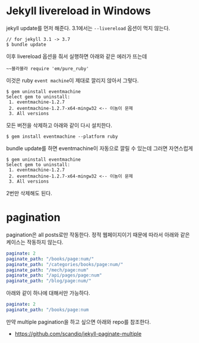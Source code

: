 # Jekyll livereload in Windows

jekyll update를 먼저 해준다. 3.1에서는 `--livereload` 옵션이 먹지 않는다.

```
// for jekyll 3.1 -> 3.7
$ bundle update
```

이후 livereload 옵션을 줘서 실행하면 아래와 같은 에러가 뜨는데 
```
~~블라블라 require 'em/pure_ruby'
```

이것은 ruby `event machine`이 제대로 깔리지 않아서 그렇다.

```
$ gem uninstall eventmachine
Select gem to uninstall:
 1. eventmachine-1.2.7
 2. eventmachine-1.2.7-x64-mingw32 <-- 이놈이 문제
 3. All versions
```

모든 버전을 삭제하고 아래와 같이 다시 설치한다.
```
$ gem install eventmachine --platform ruby
```

bundle update를 하면 eventmachine이 자동으로 깔릴 수 있는데 그러면 자연스럽게

```
$ gem uninstall eventmachine
Select gem to uninstall:
 1. eventmachine-1.2.7
 2. eventmachine-1.2.7-x64-mingw32 <-- 이놈이 문제
 3. All versions
```

2번만 삭제해도 된다.


# pagination

pagination은 all posts로만 작동한다. 정적 웹페이지이기 때문에 따라서 아래와 같은 케이스는 작동하지 않는다.

```yml
paginate: 2
paginate_path: "/books/page:num/"
paginate_path: "/categories/books/page:num/"
paginate_path: "/mech/page:num"
paginate_path: "/api/pages/page:num"
paginate_path: "/blog/page:num/"
```

아래와 같이 하나에 대해서만 가능하다.

```yml
paginate: 2
paginate_path: "/books/page:num
```

만약 multiple pagination을 하고 싶으면 아래와 repo를 참조한다.

* https://github.com/scandio/jekyll-paginate-multiple